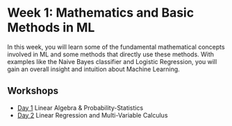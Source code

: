 # Week 1: Mathematics and Basic Methods in ML

In this week, you will learn some of the fundamental mathematical concepts involved in ML and some methods that directly use these methods. With examples like the Naive Bayes classifier and Logistic Regression, you will gain an overall insight and intuition about Machine Learning. 

## Workshops

- [Day 1](./Day-1) Linear Algebra & Probability-Statistics
- [Day 2](./Day-2) Linear Regression and Multi-Variable Calculus
